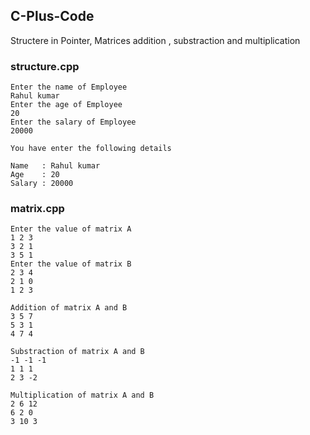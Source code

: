 ## C-Plus-Code
Structere in Pointer, Matrices addition , substraction and multiplication

### structure.cpp

    Enter the name of Employee
    Rahul kumar
    Enter the age of Employee
    20
    Enter the salary of Employee
    20000

    You have enter the following details

    Name   : Rahul kumar
    Age    : 20
    Salary : 20000
    
### matrix.cpp

    Enter the value of matrix A
    1 2 3
    3 2 1
    3 5 1
    Enter the value of matrix B
    2 3 4
    2 1 0
    1 2 3

    Addition of matrix A and B
    3 5 7
    5 3 1
    4 7 4

    Substraction of matrix A and B
    -1 -1 -1
    1 1 1
    2 3 -2

    Multiplication of matrix A and B
    2 6 12
    6 2 0
    3 10 3
